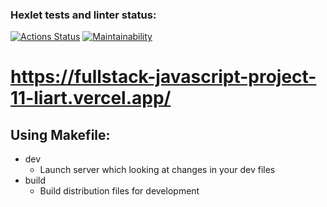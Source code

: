### Hexlet tests and linter status:
[![Actions Status](https://github.com/DanilCrazy99/fullstack-javascript-project-11/actions/workflows/hexlet-check.yml/badge.svg)](https://github.com/DanilCrazy99/fullstack-javascript-project-11/actions)
[![Maintainability](https://api.codeclimate.com/v1/badges/61f7796bab4f13ec29b5/maintainability)](https://codeclimate.com/github/DanilCrazy99/fullstack-javascript-project-11/maintainability)

# https://fullstack-javascript-project-11-liart.vercel.app/

## Using Makefile:
- dev
  - Launch server which looking at changes in your dev files
- build
  - Build distribution files for development